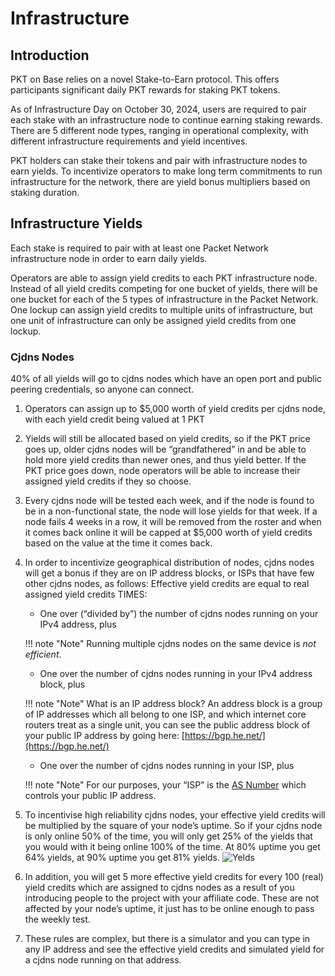 # Infrastructure

## Introduction
PKT on Base relies on a novel Stake-to-Earn protocol. This offers participants significant daily PKT rewards for staking PKT tokens.

As of Infrastructure Day on October 30, 2024, users are required to pair each stake with an infrastructure node to continue earning staking rewards. There are 5 different node types, ranging in operational complexity, with different infrastructure requirements and yield incentives.

PKT holders can stake their tokens and pair with infrastructure nodes to earn yields. To incentivize operators to make long term commitments to run infrastructure for the network, there are yield bonus multipliers based on staking duration.

## Infrastructure Yields
Each stake is required to pair with at least one Packet Network infrastructure node in order to earn daily yields.

Operators are able to assign yield credits to each PKT infrastructure node. Instead of all yield credits competing for one bucket of yields, there will be one bucket for each of the 5 types of infrastructure in the Packet Network. One lockup can assign yield credits to multiple units of infrastructure, but one unit of infrastructure can only be assigned yield credits from one lockup.

### Cjdns Nodes
40% of all yields will go to cjdns nodes which have an open port and public peering credentials, so anyone can connect.

1. Operators can assign up to $5,000 worth of yield credits per cjdns node, with each yield credit being valued at 1 PKT
2. Yields will still be allocated based on yield credits, so if the PKT price goes up, older cjdns nodes will be “grandfathered” in and be able to hold more yield credits than newer ones, and thus yield better. If the PKT price goes down, node operators will be able to increase their assigned yield credits if they so choose.
3. Every cjdns node will be tested each week, and if the node is found to be in a non-functional state, the node will lose yields for that week. If a node fails 4 weeks in a row, it will be removed from the roster and when it comes back online it will be capped at $5,000 worth of yield credits based on the value at the time it comes back.
4. In order to incentivize geographical distribution of nodes, cjdns nodes will get a bonus if they are on IP address blocks, or ISPs that have few other cjdns nodes, as follows: Effective yield credits are equal to real assigned yield credits TIMES:
    - One over (“divided by”) the number of cjdns nodes running on your IPv4 address, plus

    !!! note "Note"
        Running multiple cjdns nodes on the same device is _not efficient_.

    - One over the number of cjdns nodes running in your IPv4 address block, plus

    !!! note "Note"
        What is an IP address block? An address block is a group of IP addresses which all belong to one ISP, and which internet core routers treat as a single unit, you can see the public address block of your public IP address by going here: [https://bgp.he.net/](https://bgp.he.net/)

    - One over the number of cjdns nodes running in your ISP, plus

    !!! note "Note"
        For our purposes, your “ISP” is the [AS Number](https://en.wikipedia.org/wiki/Autonomous_system_(Internet)) which controls your public IP address.

5. To incentivise high reliability cjdns nodes, your effective yield credits will be multiplied by the square of your node’s uptime. So if your cjdns node is only online 50% of the time, you will only get 25% of the yields that you would with it being online 100% of the time. At 80% uptime you get 64% yields, at 90% uptime you get 81% yields.
    ![Yelds](cjdns-nodes.webp)
6. In addition, you will get 5 more effective yield credits for every 100 (real) yield credits which are assigned to cjdns nodes as a result of you introducing people to the project with your affiliate code. These are not affected by your node’s uptime, it just has to be online enough to pass the weekly test.
7. These rules are complex, but there is a simulator and you can type in any IP address and see the effective yield credits and simulated yield for a cjdns node running on that address.